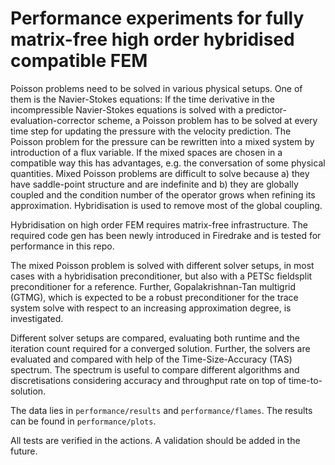 # Performance experiments for fully matrix-free high order hybridised compatible FEM

Poisson problems need to be solved in various physical setups. One of them is the Navier-Stokes equations: If the time derivative in the incompressible Navier-Stokes equations is solved with a predictor-evaluation-corrector scheme, a Poisson problem has to be solved at every time step for updating the pressure with the velocity prediction. The Poisson problem for the pressure can be rewritten into a mixed system by introduction of a flux variable. If the mixed spaces are chosen in a compatible way this has advantages, e.g. the conversation of some physical quantities. Mixed Poisson problems are difficult to solve because a) they have saddle-point structure and are indefinite and b) they are globally coupled and the condition number of the operator grows when refining its approximation. Hybridisation is used to remove most of the global coupling.

Hybridisation on high order FEM requires matrix-free infrastructure. The required code gen has been newly introduced in Firedrake and is tested for performance in this repo.

The mixed Poisson problem is solved with different solver setups, in most cases with a hybridisation preconditioner, but also with a PETSc fieldsplit preconditioner for a reference. Further, Gopalakrishnan-Tan multigrid (GTMG), which is expected to be a robust preconditioner for the trace system solve with respect to an increasing approximation degree, is investigated.

Different solver setups are compared, evaluating both runtime and the iteration count required for a converged solution. Further, the solvers are evaluated and compared with help of the Time-Size-Accuracy (TAS) spectrum. The spectrum is useful to compare different algorithms and discretisations considering accuracy and throughput rate on top of time-to-solution.

The data lies in `performance/results` and `performance/flames`. The results can be found in `performance/plots`.

All tests are verified in the actions. A validation should be added in the future.
